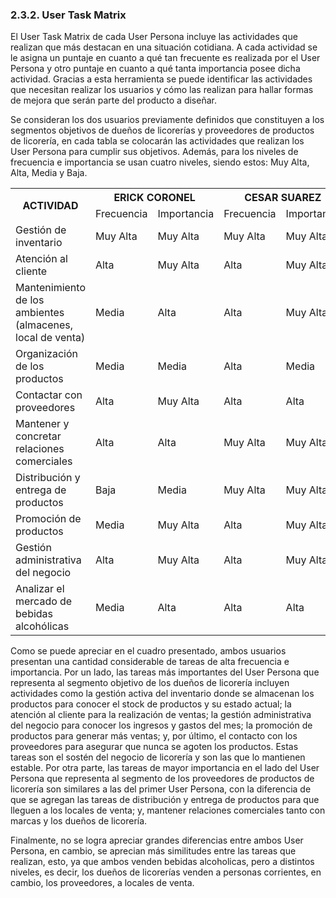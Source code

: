 ### 2.3.2. User Task Matrix ###
El User Task Matrix de cada User Persona incluye las actividades que realizan que más destacan en una situación cotidiana. A cada actividad se le asigna un puntaje en cuanto a qué tan frecuente es realizada por el User Persona y otro puntaje en cuanto a qué tanta importancia posee dicha actividad. Gracias a esta herramienta se puede identificar las actividades que necesitan realizar los usuarios y cómo las realizan para hallar formas de mejora que serán parte del producto a diseñar.

Se consideran los dos usuarios previamente definidos que constituyen a los segmentos objetivos de dueños de licorerías y proveedores de productos de licorería, en cada tabla se colocarán las actividades que realizan los User Persona para cumplir sus objetivos. Además, para los niveles de frecuencia e importancia se usan cuatro niveles, siendo estos: Muy Alta, Alta, Media y Baja.

<table>
    <tr>
        <th rowspan="2">ACTIVIDAD </th>
        <th colspan="2">ERICK CORONEL</th>
        <th colspan="2">CESAR SUAREZ</th>
    </tr>
    <tr>
        <td> Frecuencia </td>
        <td> Importancia </td>
        <td> Frecuencia </td>
        <td> Importancia </td>
    </tr>
    <tr>
        <td>Gestión de inventario</td>
        <td>Muy Alta</td>
        <td>Muy Alta</td>
        <td>Muy Alta</td>  
        <td>Muy Alta</td>
    </tr>
    <tr>
        <td>Atención al cliente</td>
        <td>Alta</td>
        <td>Muy Alta</td>
        <td>Alta</td>  
        <td>Muy Alta</td>
    </tr>
    <tr>
        <td>Mantenimiento de los ambientes (almacenes, local de venta)</td>
        <td>Media</td>
        <td>Alta</td>
        <td>Alta</td>  
        <td>Muy Alta</td>
    </tr>
    <tr>
        <td>Organización de los productos</td>
        <td>Media</td>
        <td>Media</td>
        <td>Alta</td>  
        <td>Media</td>
    </tr>
    <tr>
        <td>Contactar con proveedores</td>
        <td>Alta</td>
        <td>Muy Alta</td>
        <td>Alta</td>  
        <td>Alta</td>
    </tr>
    <tr>
        <td>Mantener y concretar relaciones comerciales</td>
        <td>Alta</td>
        <td>Alta</td>
        <td>Muy Alta</td>  
        <td>Muy Alta</td>
    </tr>
    <tr>
        <td>Distribución y entrega de productos</td>
        <td>Baja</td>
        <td>Media</td>
        <td>Muy Alta</td>  
        <td>Muy Alta</td>
    </tr>
    <tr>
        <td>Promoción de productos</td>
        <td>Media</td>
        <td>Muy Alta</td>
        <td>Alta</td>  
        <td>Muy Alta</td>
    </tr>
    <tr>
        <td>Gestión administrativa del negocio</td>
        <td>Alta</td>
        <td>Muy Alta</td>
        <td>Alta</td>  
        <td>Muy Alta</td>
    </tr>
    <tr>
        <td>Analizar el mercado de bebidas alcohólicas</td>
        <td>Media</td>
        <td>Alta</td>
        <td>Alta</td>  
        <td>Alta</td>
    </tr>
    
</table>

Como se puede apreciar en el cuadro presentado, ambos usuarios presentan una cantidad considerable de tareas de alta frecuencia e importancia. Por un lado, las tareas más importantes del User Persona que representa al segmento objetivo de los dueños de licorería incluyen actividades como la gestión activa del inventario donde se almacenan los productos para conocer el stock de productos y su estado actual; la atención al cliente para la realización de ventas; la gestión administrativa del negocio para conocer los ingresos y gastos del mes; la promoción de productos para generar más ventas; y, por último, el contacto con los proveedores para asegurar que nunca se agoten los productos. Estas tareas son el sostén del negocio de licorería y son las que lo mantienen estable. Por otra parte, las tareas de mayor importancia en el lado del User Persona que representa al segmento de los proveedores de productos de licorería son similares a las del primer User Persona, con la diferencia de que se agregan las tareas de distribución y entrega de productos para que lleguen a los locales de venta; y, mantener relaciones comerciales tanto con marcas y los dueños de licorería.

Finalmente, no se logra apreciar grandes diferencias entre ambos User Persona, en cambio, se aprecian más similitudes entre las tareas que realizan, esto, ya que ambos venden bebidas alcoholicas, pero a distintos niveles, es decir, los dueños de licorerías venden a personas corrientes, en cambio, los proveedores, a locales de venta.
